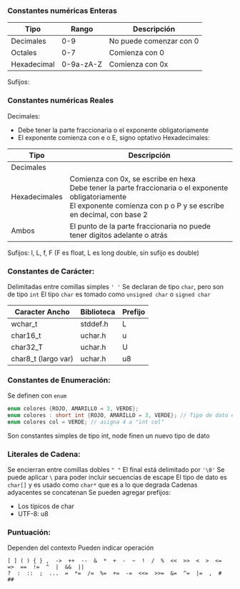 ### Constantes numéricas Enteras

| Tipo        | Rango     | Descripción             |
| ----------- | --------- | ----------------------- |
| Decimales   | 0-9       | No puede comenzar con 0 |
| Octales     | 0-7       | Comienza con 0          |
| Hexadecimal | 0-9a-zA-Z | Comienza con 0x         |
Sufijos: 

### Constantes numéricas Reales
Decimales:
- Debe tener la parte fraccionaria o el exponente obligatoriamente
 - El exponente comienza con e o E, signo optativo
 Hexadecimales:
 

| Tipo          | Descripción                                                                                                                                                                    |
| ------------- | ------------------------------------------------------------------------------------------------------------------------------------------------------------------------------ |
| Decimales     | <br>                                                                                                                                                                           |
| Hexadecimales | Comienza con 0x, se escribe en hexa<br>Debe tener la parte fraccionaria o el exponente obligatoriamente<br>El exponente comienza con p o P y se escribe en decimal, con base 2 |
| Ambos         | El punto de la parte fraccionaria no puede tener digitos adelante o atrás                                                                                                      |
Sufijos: l, L, f, F (F es float, L es long double, sin sufijo es double)

### Constantes de Carácter:
Delimitadas entre comillas simples `' '`
Se declaran de tipo `char`, pero son de tipo `int`
El tipo `char` es tomado como `unsigned char` o `signed char` 

| Caracter Ancho      | Biblioteca | Prefijo |
| ------------------- | ---------- | ------- |
| wchar_t             | stddef.h   | L       |
| char16_t            | uchar.h    | u       |
| char32_T            | uchar.h    | U       |
| char8_t (largo var) | uchar.h    | u8      |

### Constantes de Enumeración:
Se definen con `enum`
```c
enum colores {ROJO, AMARILLO = 3, VERDE};
enum colores : short int {ROJO, AMARILLO = 3, VERDE}; // Tipo de dato explicito en C23
enum colores col = VERDE; // asigna 4 a "int col"
```
Son constantes simples de tipo int, node finen un nuevo tipo de dato

### Literales de Cadena:
Se encierran entre comillas dobles `" "`
El final está delimitado por `'\0'`
Se puede aplicar `\` para poder incluir secuencias de escape
El tipo de dato es `char[]` y es usado como `char*` que es a lo que degrada
Cadenas adyacentes se concatenan
Se pueden agregar prefijos:
- Los típicos de char
- UTF-8: u8

### Puntuación:
Dependen del contexto
Pueden indicar operación
```  
[ ] ( ) { } ,  ->  ++  --  &  *  +  -  ~  !  /  %  <<  >>  <  >  <=  =>  ==  !=  ^  |  &&  ||
?  :  ::  ;  ...  =  *=  /=  %=  +=  -=  <<=  >>=  &=  ^=  |=  ,  #  ##
```
